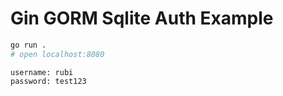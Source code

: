 # Gin GORM Sqlite Auth Example

```sh
go run .
# open localhost:8080
```

```
username: rubi
password: test123
```
